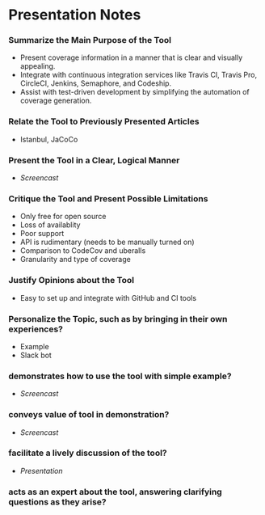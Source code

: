 # Presentation Notes

### Summarize the Main Purpose of the Tool

* Present coverage information in a manner that is clear and visually appealing.
* Integrate with continuous integration services like Travis CI, Travis Pro, CircleCI, Jenkins, Semaphore, and Codeship.
* Assist with test-driven development by simplifying the automation of coverage generation.

### Relate the Tool to Previously Presented Articles

* Istanbul, JaCoCo

### Present the Tool in a Clear, Logical Manner

* *Screencast*

### Critique the Tool and Present Possible Limitations

* Only free for open source
* Loss of availablity
* Poor support
* API is rudimentary (needs to be manually turned on)
* Comparison to CodeCov and uberalls
* Granularity and type of coverage

### Justify Opinions about the Tool

* Easy to set up and integrate with GitHub and CI tools

### Personalize the Topic, such as by bringing in their own experiences?

* Example
* Slack bot

### demonstrates how to use the tool with simple example?

* *Screencast*

### conveys value of tool in demonstration?

* *Screencast*

### facilitate a lively discussion of the tool?

* *Presentation*

### acts as an expert about the tool, answering clarifying questions as they arise?